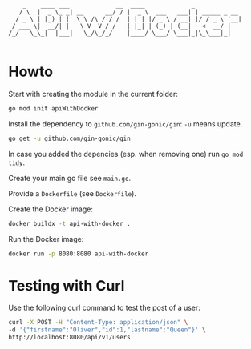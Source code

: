 ```
    _    ____ ___             __  ____             _             
   / \  |  _ \_ _| __      __/ / |  _ \  ___   ___| | _____ _ __ 
  / _ \ | |_) | |  \ \ /\ / / /  | | | |/ _ \ / __| |/ / _ \ '__|
 / ___ \|  __/| |   \ V  V / /   | |_| | (_) | (__|   <  __/ |   
/_/   \_\_|  |___|   \_/\_/_/    |____/ \___/ \___|_|\_\___|_|   
                                                                 

```

# Howto

Start with creating the module in the current folder:

```bash
go mod init apiWithDocker
```

Install the dependency to `github.com/gin-gonic/gin`:
`-u` means update.

```bash
go get -u github.com/gin-gonic/gin
```

In case you added the depencies (esp. when removing one) run `go mod tidy`.

Create your main go file see `main.go`.

Provide a `Dockerfile` (see `Dockerfile`).

Create the Docker image:

```bash
docker buildx -t api-with-docker .
```

Run the Docker image:

```bash
docker run -p 8080:8080 api-with-docker
```


# Testing with Curl
Use the following curl command to test the post of a user:
```bash
curl -X POST -H "Content-Type: application/json" \
-d '{"firstname":"Oliver","id":1,"lastname":"Queen"}' \
http://localhost:8080/api/v1/users
```
